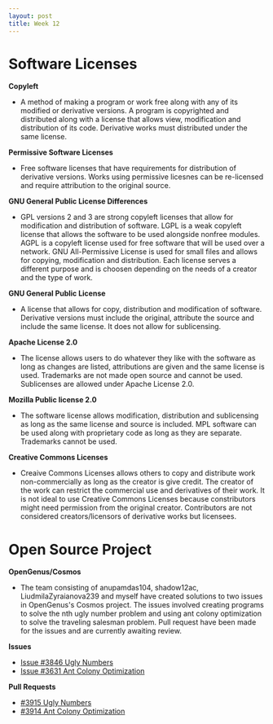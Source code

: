 ```yaml
---
layout: post
title: Week 12
---
```


# Software Licenses

__Copyleft__
* A method of making a program or work free along with any of its modified or derivative versions. A program is copyrighted and distributed along with a license that allows view, modification and distribution of its code. Derivative works must distributed under the same license.

__Permissive Software Licenses__
* Free software licenses that have requirements for distribution of derivative versions. Works using permissive licesnes can be re-licensed and require attribution to the original source.

__GNU General Public License Differences__
* GPL versions 2 and 3 are strong copyleft licenses that allow for modification and distribution of software. LGPL is a weak copyleft license that allows the software to be used alongside nonfree modules. AGPL is a copyleft license used for free software that will be used over a network. GNU All-Permissive License is used for small files and allows for copying, modification and distribution. Each license serves a different purpose and is choosen depending on the needs of a creator and the type of work.

__GNU General Public License__
* A license that allows for copy, distribution and modification of software. Derivative versions must include the original, attribute the source and include the same license. It does not allow for sublicensing.

__Apache License 2.0__
* The license allows users to do whatever they like with the software as long as changes are listed, attributions are given and the same license is used. Trademarks are not made open source and cannot be used. Sublicenses are allowed under Apache License 2.0.

__Mozilla Public license 2.0__
* The software license allows modification, distribution and sublicensing as long as the same license and source is included. MPL software can be used along with proprietary code as long as they are separate. Trademarks cannot be used.

__Creative Commons Licenses__
* Creaive Commons Licenses allows others to copy and distribute work non-commercially as long as the creator is give credit. The creator of the work can restrict the commercial use and derivatives of their work. It is not ideal to use Creative Commons Licenses because constributors might need permission from the original creator. Contributors are not considered creators/licensors of derivative works but licensees.

# Open Source Project 

__OpenGenus/Cosmos__
* The team consisting of anupamdas104, shadow12ac, LiudmilaZyraianova239 and myself have created solutions to two issues in OpenGenus's Cosmos project. The issues involved creating programs to solve the nth ugly number problem and using ant colony optimization to solve the traveling salesman problem. Pull request have been made for the issues and are currently awaiting review.

__Issues__
* [Issue #3846 Ugly Numbers](https://github.com/OpenGenus/cosmos/issues/38460)
* [Issue #3631 Ant Colony Optimization](https://github.com/OpenGenus/cosmos/issues/3846)

__Pull Requests__
* [#3915 Ugly Numbers](https://github.com/OpenGenus/cosmos/pull/3915)
* [#3914 Ant Colony Optimization](https://github.com/OpenGenus/cosmos/pull/3914)





